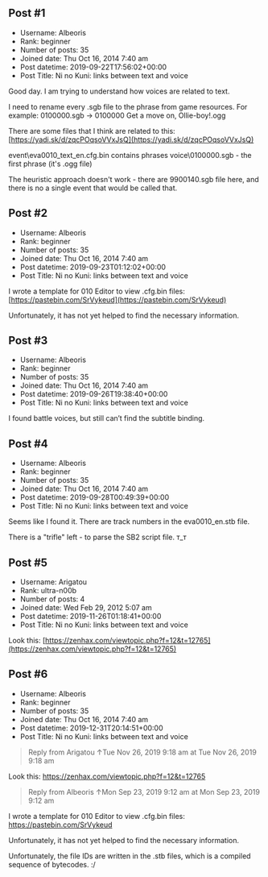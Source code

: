 ## Post #1
- Username: Albeoris
- Rank: beginner
- Number of posts: 35
- Joined date: Thu Oct 16, 2014 7:40 am
- Post datetime: 2019-09-22T17:56:02+00:00
- Post Title: Ni no Kuni: links between text and voice

Good day.
I am trying to understand how voices are related to text.

I need to rename every .sgb file to the phrase from game resources. For example:
0100000.sgb -> 0100000 Get a move on, Ollie-boy!.ogg

There are some files that I think are related to this:
[https://yadi.sk/d/zqcPOqsoVVxJsQ](https://yadi.sk/d/zqcPOqsoVVxJsQ)

event\eva0010_text_en.cfg.bin contains phrases
voice\0100000.sgb - the first phrase (it's .ogg file)

The heuristic approach doesn't work - there are 9900140.sgb file here, and there is no a single event that would be called that.
## Post #2
- Username: Albeoris
- Rank: beginner
- Number of posts: 35
- Joined date: Thu Oct 16, 2014 7:40 am
- Post datetime: 2019-09-23T01:12:02+00:00
- Post Title: Ni no Kuni: links between text and voice

I wrote a template for 010 Editor to view .cfg.bin files:
[https://pastebin.com/SrVykeud](https://pastebin.com/SrVykeud)

Unfortunately, it has not yet helped to find the necessary information.
## Post #3
- Username: Albeoris
- Rank: beginner
- Number of posts: 35
- Joined date: Thu Oct 16, 2014 7:40 am
- Post datetime: 2019-09-26T19:38:40+00:00
- Post Title: Ni no Kuni: links between text and voice

I found battle voices, but still can’t find the subtitle binding.
## Post #4
- Username: Albeoris
- Rank: beginner
- Number of posts: 35
- Joined date: Thu Oct 16, 2014 7:40 am
- Post datetime: 2019-09-28T00:49:39+00:00
- Post Title: Ni no Kuni: links between text and voice

Seems like I found it.
There are track numbers in the eva0010_en.stb file.



There is a "trifle" left - to parse the SB2 script file. т_т
## Post #5
- Username: Arigatou
- Rank: ultra-n00b
- Number of posts: 4
- Joined date: Wed Feb 29, 2012 5:07 am
- Post datetime: 2019-11-26T01:18:41+00:00
- Post Title: Ni no Kuni: links between text and voice

Look this:
[https://zenhax.com/viewtopic.php?f=12&t=12765](https://zenhax.com/viewtopic.php?f=12&t=12765)
## Post #6
- Username: Albeoris
- Rank: beginner
- Number of posts: 35
- Joined date: Thu Oct 16, 2014 7:40 am
- Post datetime: 2019-12-31T20:14:51+00:00
- Post Title: Ni no Kuni: links between text and voice

> Reply from Arigatou ↑Tue Nov 26, 2019 9:18 am at Tue Nov 26, 2019 9:18 am
>
> 
Look this:
https://zenhax.com/viewtopic.php?f=12&t=12765

> Reply from Albeoris ↑Mon Sep 23, 2019 9:12 am at Mon Sep 23, 2019 9:12 am
>
> 
I wrote a template for 010 Editor to view .cfg.bin files:
https://pastebin.com/SrVykeud

Unfortunately, it has not yet helped to find the necessary information.

Unfortunately, the file IDs are written in the .stb files, which is a compiled sequence of bytecodes. :/
